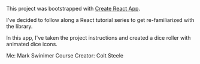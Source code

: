 This project was bootstrapped with [Create React App](https://github.com/facebook/create-react-app).

I've decided to follow along a React tutorial series to get re-familiarized with the library.

In this app, I've taken the project instructions and created a dice roller with animated dice icons.

Me: Mark Swinimer
Course Creator: Colt Steele
